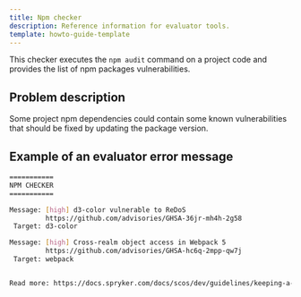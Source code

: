 ```yaml
---
title: Npm checker
description: Reference information for evaluator tools.
template: howto-guide-template
---
```


This checker executes the `npm audit` command on a project code and provides the list of npm packages vulnerabilities.

## Problem description

Some project npm dependencies could contain some known vulnerabilities that should be fixed by updating the package version.

## Example of an evaluator error message

```sh
===========
NPM CHECKER
===========

Message: [high] d3-color vulnerable to ReDoS
         https://github.com/advisories/GHSA-36jr-mh4h-2g58
 Target: d3-color

Message: [high] Cross-realm object access in Webpack 5
         https://github.com/advisories/GHSA-hc6q-2mpp-qw7j
 Target: webpack


Read more: https://docs.spryker.com/docs/scos/dev/guidelines/keeping-a-project-upgradable/upgradability-guidelines/npm-checker.html
```